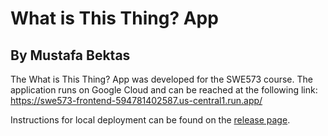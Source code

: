 # What is This Thing? App
## By Mustafa Bektas

The What is This Thing? App was developed for the SWE573 course. The application runs on Google Cloud and can be reached at the following link: 
https://swe573-frontend-594781402587.us-central1.run.app/

Instructions for local deployment can be found on the [release page](https://github.com/mustafa-bektas/SWE573/releases/tag/v0.9.1).


